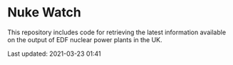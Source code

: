# Nuke Watch

This repository includes code for retrieving the latest information available on the output of EDF nuclear power plants in the UK.

Last updated: 2021-03-23 01:41